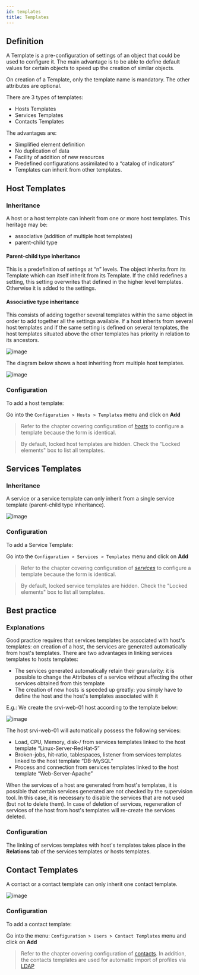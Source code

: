 ```yaml
---
id: templates
title: Templates
---
```


## Definition

A Template is a pre-configuration of settings of an object that could be used to
configure it. The main advantage is to be able to define default values for
certain objects to speed up the creation of similar objects.

On creation of a Template, only the template name is mandatory. The other
attributes are optional.

There are 3 types of templates:

- Hosts Templates
- Services Templates
- Contacts Templates

The advantages are:

- Simplified element definition
- No duplication of data
- Facility of addition of new resources
- Predefined configurations assimilated to a “catalog of indicators”
- Templates can inherit from other templates.

## Host Templates

### Inheritance

A host or a host template can inherit from one or more host templates. This
heritage may be:

- associative (addition of multiple host templates)
- parent-child type

#### Parent-child type inheritance

This is a predefinition of settings at “n” levels. The object inherits from its
Template which can itself inherit from its Template. If the child redefines a
setting, this setting overwrites that defined in the higher level templates.
Otherwise it is added to the settings.

#### Associative type inheritance

This consists of adding together several templates within the same object in
order to add together all the settings available. If a host inherits from
several host templates and if the same setting is defined on several templates,
the host templates situated above the other templates has priority in relation
to its ancestors.

![image](../assets/configuration/09hostmodels.png)

The diagram below shows a host inheriting from multiple host templates.

![image](../assets/configuration/09hostmodelsheritage.png)

### Configuration

To add a host template:

Go into the `Configuration > Hosts > Templates` menu and click on **Add**

> Refer to the chapter covering configuration of
> *[hosts](basic-objects/hosts)* to configure a template because the form
> is identical.

> By default, locked host templates are hidden. Check the "Locked elements" box
> to list all templates.

## Services Templates

### Inheritance

A service or a service template can only inherit from a single service template
(parent-child type inheritance).

![image](../assets/configuration/09heritageservice.png)

### Configuration

To add a Service Template:

Go into the `Configuration > Services > Templates` menu and click on **Add**

> Refer to the chapter covering configuration of
> *[services](basic-objects/services)* to configure a template because the
> form is identical.

> By default, locked service templates are hidden. Check the "Locked elements"
> box to list all templates.

## Best practice

### Explanations

Good practice requires that services templates be associated with host's
templates: on creation of a host, the services are generated automatically from
host's templates. There are two advantages in linking services templates to
hosts templates:

- The services generated automatically retain their granularity: it is
possible to change the Attributes of a service without affecting the other
services obtained from this template
- The creation of new hosts is speeded up greatly: you simply have to define
the host and the host's templates associated with it

E.g.: We create the srvi-web-01 host according to the template below:

![image](../assets/configuration/09hostexemple.png)

The host srvi-web-01 will automatically possess the following services:

- Load, CPU, Memory, disk-/ from services templates linked to the host
template “Linux-Server-RedHat-5”
- Broken-jobs, hit-ratio, tablespaces, listener from services templates linked
to the host template “DB-MySQL”
- Process and connection from services templates linked to the host template
“Web-Server-Apache”

When the services of a host are generated from host's templates, it is possible
that certain services generated are not checked by the supervision tool. In this
case, it is necessary to disable the services that are not used (but not to
delete them). In case of deletion of services, regeneration of services of the
host from host's templates will re-create the services deleted.

### Configuration

The linking of services templates with host's templates takes place in the
**Relations** tab of the services templates or hosts templates.

## Contact Templates

A contact or a contact template can only inherit one contact template.

![image](../assets/configuration/09contactmodel.png)

### Configuration

To add a contact template:

Go into the menu: `Configuration > Users > Contact Templates` menu and click
on **Add**

> Refer to the chapter covering configuration of
> [contacts](basic-objects/contacts). In addition, the contacts
> templates are used for automatic import of profiles via
> [LDAP](../administration/parameters/ldap)
